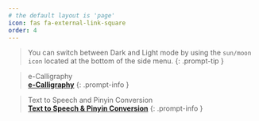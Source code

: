 ```yaml
---
# the default layout is 'page'
icon: fas fa-external-link-square
order: 4
---
```

> You can switch between Dark and Light mode by using the `sun/moon icon` located at the bottom of the side menu.
{: .prompt-tip }

> e-Calligraphy <br> [**e-Calligraphy**](https://www.linsnotes.com/e-calligraphy/)
{: .prompt-info }


> Text to Speech and Pinyin Conversion <br> [**Text to Speech & Pinyin Conversion**](https://www.linsnotes.com/tts/)
{: .prompt-info }

